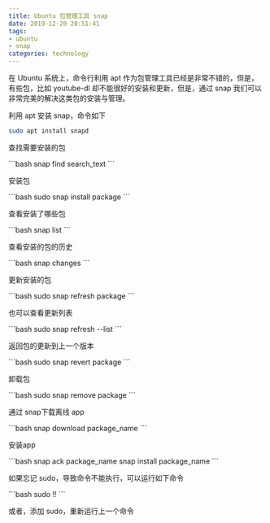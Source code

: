 ```yaml
---
title: Ubuntu 包管理工具 snap
date: 2019-12-20 20:51:41
tags:
- ubuntu
- snap
categories: technology
---
```


<p>在 Ubuntu 系统上，命令行利用 apt 作为包管理工具已经是非常不错的，但是，有些包，比如 youtube-dl 却不能很好的安装和更新，但是，通过 snap 我们可以非常完美的解决这类包的安装与管理。</p>
<p>利用 apt 安装 snap，命令如下</p>
<!--more-->

```bash
sudo apt install snapd
```

<p>查找需要安装的包</p>
```bash
snap find search_text
```

<p>安装包</p>
```bash
sudo snap install package
```

<p>查看安装了哪些包</p>
```bash
snap list
```

<p>查看安装的包的历史</p>
```bash
snap changes
```

<p>更新安装的包</p>
```bash
sudo snap refresh package
```

<p>也可以查看更新列表</p>
```bash
sudo snap refresh --list
```

<p>返回包的更新到上一个版本</p>
```bash
sudo snap revert package
```

<p>卸载包</p>
```bash
sudo snap remove package
```

<p>通过 snap下载离线 app</p>
```bash
snap download package_name
```

<p>安装app</p>
```bash
snap ack package_name
snap install package_name
```

<p>如果忘记 sudo，导致命令不能执行，可以运行如下命令</p>
```bash
sudo !!
```

<p>或者，添加 sudo，重新运行上一个命令</p>
